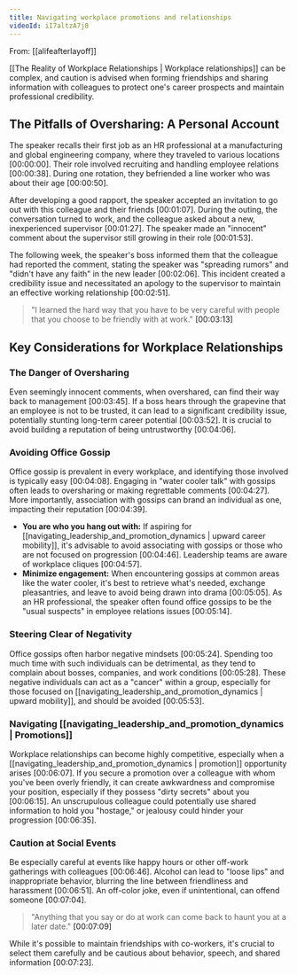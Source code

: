 ```yaml
---
title: Navigating workplace promotions and relationships
videoId: iI7altzA7j8
---
```


From: [[alifeafterlayoff]] <br/> 

[[The Reality of Workplace Relationships | Workplace relationships]] can be complex, and caution is advised when forming friendships and sharing information with colleagues to protect one's career prospects and maintain professional credibility.

## The Pitfalls of Oversharing: A Personal Account
The speaker recalls their first job as an HR professional at a manufacturing and global engineering company, where they traveled to various locations <a class="yt-timestamp" data-t="00:00:00">[00:00:00]</a>. Their role involved recruiting and handling employee relations <a class="yt-timestamp" data-t="00:00:38">[00:00:38]</a>. During one rotation, they befriended a line worker who was about their age <a class="yt-timestamp" data-t="00:00:50">[00:00:50]</a>.

After developing a good rapport, the speaker accepted an invitation to go out with this colleague and their friends <a class="yt-timestamp" data-t="00:01:07">[00:01:07]</a>. During the outing, the conversation turned to work, and the colleague asked about a new, inexperienced supervisor <a class="yt-timestamp" data-t="00:01:27">[00:01:27]</a>. The speaker made an "innocent" comment about the supervisor still growing in their role <a class="yt-timestamp" data-t="00:01:53">[00:01:53]</a>.

The following week, the speaker's boss informed them that the colleague had reported the comment, stating the speaker was "spreading rumors" and "didn't have any faith" in the new leader <a class="yt-timestamp" data-t="00:02:06">[00:02:06]</a>. This incident created a credibility issue and necessitated an apology to the supervisor to maintain an effective working relationship <a class="yt-timestamp" data-t="00:02:51">[00:02:51]</a>.

> "I learned the hard way that you have to be very careful with people that you choose to be friendly with at work." <a class="yt-timestamp" data-t="00:03:13">[00:03:13]</a>

## Key Considerations for Workplace Relationships

### The Danger of Oversharing
Even seemingly innocent comments, when overshared, can find their way back to management <a class="yt-timestamp" data-t="00:03:45">[00:03:45]</a>. If a boss hears through the grapevine that an employee is not to be trusted, it can lead to a significant credibility issue, potentially stunting long-term career potential <a class="yt-timestamp" data-t="00:03:52">[00:03:52]</a>. It is crucial to avoid building a reputation of being untrustworthy <a class="yt-timestamp" data-t="00:04:06">[00:04:06]</a>.

### Avoiding Office Gossip
Office gossip is prevalent in every workplace, and identifying those involved is typically easy <a class="yt-timestamp" data-t="00:04:08">[00:04:08]</a>. Engaging in "water cooler talk" with gossips often leads to oversharing or making regrettable comments <a class="yt-timestamp" data-t="00:04:27">[00:04:27]</a>. More importantly, association with gossips can brand an individual as one, impacting their reputation <a class="yt-timestamp" data-t="00:04:39">[00:04:39]</a>.

*   **You are who you hang out with:** If aspiring for [[navigating_leadership_and_promotion_dynamics | upward career mobility]], it's advisable to avoid associating with gossips or those who are not focused on progression <a class="yt-timestamp" data-t="00:04:46">[00:04:46]</a>. Leadership teams are aware of workplace cliques <a class="yt-timestamp" data-t="00:04:57">[00:04:57]</a>.
*   **Minimize engagement:** When encountering gossips at common areas like the water cooler, it's best to retrieve what's needed, exchange pleasantries, and leave to avoid being drawn into drama <a class="yt-timestamp" data-t="00:05:05">[00:05:05]</a>. As an HR professional, the speaker often found office gossips to be the "usual suspects" in employee relations issues <a class="yt-timestamp" data-t="00:05:14">[00:05:14]</a>.

### Steering Clear of Negativity
Office gossips often harbor negative mindsets <a class="yt-timestamp" data-t="00:05:24">[00:05:24]</a>. Spending too much time with such individuals can be detrimental, as they tend to complain about bosses, companies, and work conditions <a class="yt-timestamp" data-t="00:05:28">[00:05:28]</a>. These negative individuals can act as a "cancer" within a group, especially for those focused on [[navigating_leadership_and_promotion_dynamics | upward mobility]], and should be avoided <a class="yt-timestamp" data-t="00:05:53">[00:05:53]</a>.

### Navigating [[navigating_leadership_and_promotion_dynamics | Promotions]]
Workplace relationships can become highly competitive, especially when a [[navigating_leadership_and_promotion_dynamics | promotion]] opportunity arises <a class="yt-timestamp" data-t="00:06:07">[00:06:07]</a>. If you secure a promotion over a colleague with whom you've been overly friendly, it can create awkwardness and compromise your position, especially if they possess "dirty secrets" about you <a class="yt-timestamp" data-t="00:06:15">[00:06:15]</a>. An unscrupulous colleague could potentially use shared information to hold you "hostage," or jealousy could hinder your progression <a class="yt-timestamp" data-t="00:06:35">[00:06:35]</a>.

### Caution at Social Events
Be especially careful at events like happy hours or other off-work gatherings with colleagues <a class="yt-timestamp" data-t="00:06:46">[00:06:46]</a>. Alcohol can lead to "loose lips" and inappropriate behavior, blurring the line between friendliness and harassment <a class="yt-timestamp" data-t="00:06:51">[00:06:51]</a>. An off-color joke, even if unintentional, can offend someone <a class="yt-timestamp" data-t="00:07:04">[00:07:04]</a>.

> "Anything that you say or do at work can come back to haunt you at a later date." <a class="yt-timestamp" data-t="00:07:09">[00:07:09]</a>

While it's possible to maintain friendships with co-workers, it's crucial to select them carefully and be cautious about behavior, speech, and shared information <a class="yt-timestamp" data-t="00:07:23">[00:07:23]</a>.